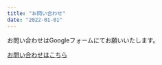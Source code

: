 ```yaml
---
title: "お問い合わせ"
date: "2022-01-01"
---
```


お問い合わせはGoogleフォームにてお願いいたします。

[お問い合わせはこちら](https://forms.gle/5a2RCHJj3riB8x4TA)
